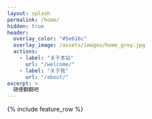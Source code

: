 ```yaml
---
layout: splash
permalink: /home/
hidden: true
header:
  overlay_color: "#5e616c"
  overlay_image: /assets/images/home_grey.jpg
  actions:
    - label: "关于本站"
      url: "/welcome/"
    - label: "关于我"
      url: "/about/"
excerpt: >
  随便翻翻吧
---
```

<!--
 * @Date: 2020-10-15 08:13:53
 * @LastEditTime: 2020-10-15 21:56:45
 * @LastEditors: Li Xiang
 * @Description: 
 * @FilePath: /notlixiang.github.io/_pages/home.md
-->
{% include feature_row %}
